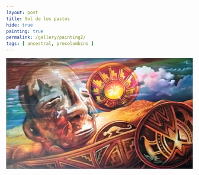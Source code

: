 ```yaml
---
layout: post
title: Sol de los pastos
hide: true
painting: true
permalink: /gallery/painting2/
tags: [ ancestral, precolombino ]
---
```


![Sol de los pastos](assets/img/paintings/drawing_2.jpeg)
